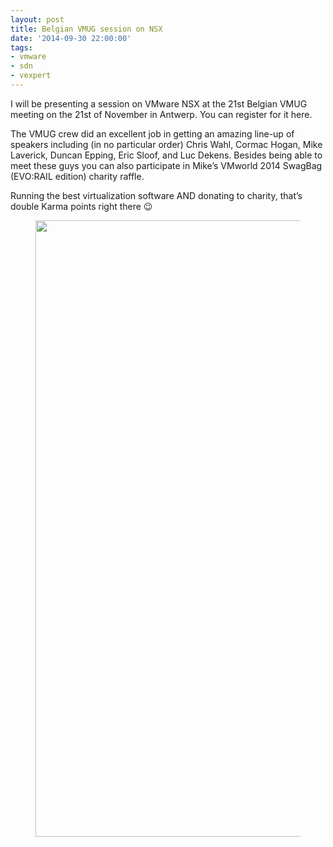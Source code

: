 ```yaml
---
layout: post
title: Belgian VMUG session on NSX
date: '2014-09-30 22:00:00'
tags:
- vmware
- sdn
- vexpert
---
```


I will be presenting a session on VMware NSX at the 21st Belgian VMUG meeting on the 21st of November in Antwerp. You can register for it here.

The VMUG crew did an excellent job in getting an amazing line-up of speakers including (in no particular order) Chris Wahl, Cormac Hogan, Mike Laverick, Duncan Epping, Eric Sloof, and Luc Dekens. Besides being able to meet these guys you can also participate in Mike’s VMworld 2014 SwagBag (EVO:RAIL edition) charity raffle.

Running the best virtualization software AND donating to charity, that’s double Karma points right there 😉

<figure class="kg-card kg-image-card"><img src=" __GHOST_URL__ /content/images/2021/08/belgianvmugnsx.png" class="kg-image" alt loading="lazy" width="2000" height="986" srcset=" __GHOST_URL__ /content/images/size/w600/2021/08/belgianvmugnsx.png 600w, __GHOST_URL__ /content/images/size/w1000/2021/08/belgianvmugnsx.png 1000w, __GHOST_URL__ /content/images/size/w1600/2021/08/belgianvmugnsx.png 1600w, __GHOST_URL__ /content/images/2021/08/belgianvmugnsx.png 2045w" sizes="(min-width: 720px) 720px"></figure>